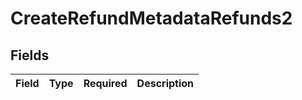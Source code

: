 # CreateRefundMetadataRefunds2


## Fields

| Field       | Type        | Required    | Description |
| ----------- | ----------- | ----------- | ----------- |